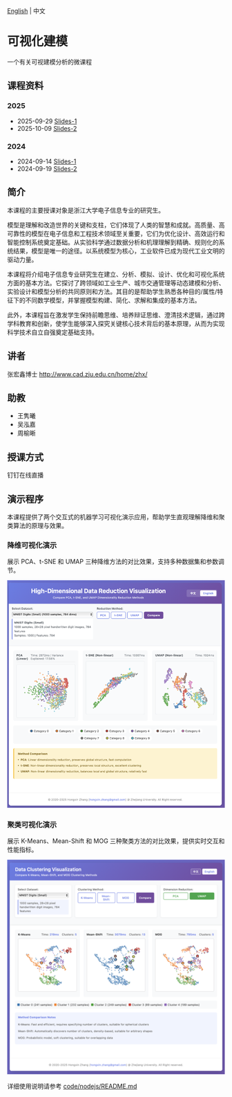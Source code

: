 [English](https://github.com/hongxin/vizmodeling/blob/main/README.md) | 中文

# 可视化建模
一个有关可视建模分析的微课程

## 课程资料 
### 2025
- 2025-09-29 [Slides-1](https://github.com/hongxin/vizmodeling/blob/main/2025/vizmodeling-1.pdf)
- 2025-10-09 [Slides-2](https://github.com/hongxin/vizmodeling/blob/main/2025/vizmodeling-2.pdf)

### 2024
- 2024-09-14 [Slides-1](https://github.com/hongxin/vizmodeling/blob/main/2024/vizmodeling-1.pdf)
- 2024-09-19 [Slides-2](https://github.com/hongxin/vizmodeling/blob/main/2024/vizmodeling-2.pdf)

## 简介
本课程的主要授课对象是浙江大学电子信息专业的研究生。

模型是理解和改造世界的关键和支柱，它们体现了人类的智慧和成就。高质量、高可靠性的模型在电子信息和工程技术领域至关重要，它们为优化设计、高效运行和智能控制系统奠定基础。从实验科学通过数据分析和机理理解到精确、规则化的系统结果，模型是唯一的途径。以系统模型为核心，工业软件已成为现代工业文明的驱动力量。

本课程将介绍电子信息专业研究生在建立、分析、模拟、设计、优化和可视化系统方面的基本方法。它探讨了跨领域如工业生产、城市交通管理等动态建模和分析、实验设计和模型分析的共同原则和方法。其目的是帮助学生熟悉各种目的/属性/特征下的不同数学模型，并掌握模型构建、简化、求解和集成的基本方法。

此外，本课程旨在激发学生保持前瞻思维、培养辩证思维、澄清技术逻辑，通过跨学科教育和创新，使学生能够深入探究关键核心技术背后的基本原理，从而为实现科学技术自立自强奠定基础支持。

## 讲者
张宏鑫博士 http://www.cad.zju.edu.cn/home/zhx/

## 助教
 - 王隽曦
 - 吴泓嘉
 - 周榆晰  

## 授课方式
钉钉在线直播

## 演示程序

本课程提供了两个交互式的机器学习可视化演示应用，帮助学生直观理解降维和聚类算法的原理与效果。

### 降维可视化演示
展示 PCA、t-SNE 和 UMAP 三种降维方法的对比效果，支持多种数据集和参数调节。

![降维可视化演示](image/dimreduction-viz-demo.png)

### 聚类可视化演示
展示 K-Means、Mean-Shift 和 MOG 三种聚类方法的对比效果，提供实时交互和性能指标。

![聚类可视化演示](image/clustering-viz-demo.png)

详细使用说明请参考 [code/nodejs/README.md](code/nodejs/README.md)
